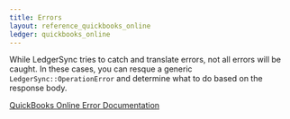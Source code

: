 ```yaml
---
title: Errors
layout: reference_quickbooks_online
ledger: quickbooks_online
---
```


While LedgerSync tries to catch and translate errors, not all errors will be caught.  In these cases, you can resque a generic `LedgerSync::OperationError` and determine what to do based on the response body.

[QuickBooks Online Error Documentation](https://developer.intuit.com/app/developer/qbo/docs/develop/troubleshooting/error-codes)